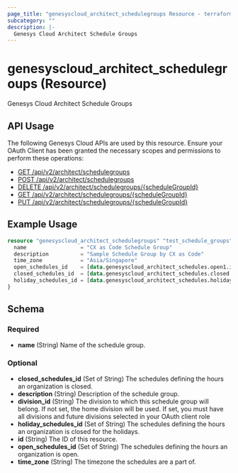 ```yaml
---
page_title: "genesyscloud_architect_schedulegroups Resource - terraform-provider-genesyscloud"
subcategory: ""
description: |-
  Genesys Cloud Architect Schedule Groups
---
```

# genesyscloud_architect_schedulegroups (Resource)

Genesys Cloud Architect Schedule Groups

## API Usage
The following Genesys Cloud APIs are used by this resource. Ensure your OAuth Client has been granted the necessary scopes and permissions to perform these operations:

* [GET /api/v2/architect/schedulegroups](https://developer.genesys.cloud/api/rest/v2/architect/#get-api-v2-architect-schedulegroups)
* [POST /api/v2/architect/schedulegroups](https://developer.genesys.cloud/api/rest/v2/architect/#post-api-v2-architect-schedulegroups)
* [DELETE /api/v2/architect/schedulegroups/{scheduleGroupId}](https://developer.genesys.cloud/api/rest/v2/architect/#delete-api-v2-architect-schedulegroups--scheduleGroupId-)
* [GET /api/v2/architect/schedulegroups/{scheduleGroupId}](https://developer.genesys.cloud/api/rest/v2/architect/#get-api-v2-architect-schedulegroups--scheduleGroupId-)
* [PUT /api/v2/architect/schedulegroups/{scheduleGroupId}](https://developer.genesys.cloud/api/rest/v2/architect/#put-api-v2-architect-schedulegroups--scheduleGroupId-)


## Example Usage

```terraform
resource "genesyscloud_architect_schedulegroups" "test_schedule_groups" {
  name                 = "CX as Code Schedule Group"
  description          = "Sample Schedule Group by CX as Code"
  time_zone            = "Asia/Singapore"
  open_schedules_id    = [data.genesyscloud_architect_schedules.open1.id, data.genesyscloud_architect_schedules.open2.id]
  closed_schedules_id  = [data.genesyscloud_architect_schedules.closed.id]
  holiday_schedules_id = [data.genesyscloud_architect_schedules.holiday.id]
}
```

<!-- schema generated by tfplugindocs -->
## Schema

### Required

- **name** (String) Name of the schedule group.

### Optional

- **closed_schedules_id** (Set of String) The schedules defining the hours an organization is closed.
- **description** (String) Description of the schedule group.
- **division_id** (String) The division to which this schedule group will belong. If not set, the home division will be used. If set, you must have all divisions and future divisions selected in your OAuth client role
- **holiday_schedules_id** (Set of String) The schedules defining the hours an organization is closed for the holidays.
- **id** (String) The ID of this resource.
- **open_schedules_id** (Set of String) The schedules defining the hours an organization is open.
- **time_zone** (String) The timezone the schedules are a part of.

